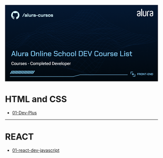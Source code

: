 <img src="assets/images/Alura.png" alt="Alura Banner">

# HTML and CSS
- [01-Dev-Plus](./HTML%20and%20CSS/01-Dev-Plus)
---

# REACT
- [01-react-dev-javascript](https://github.com/usuario/01-react-dev-javascript)
